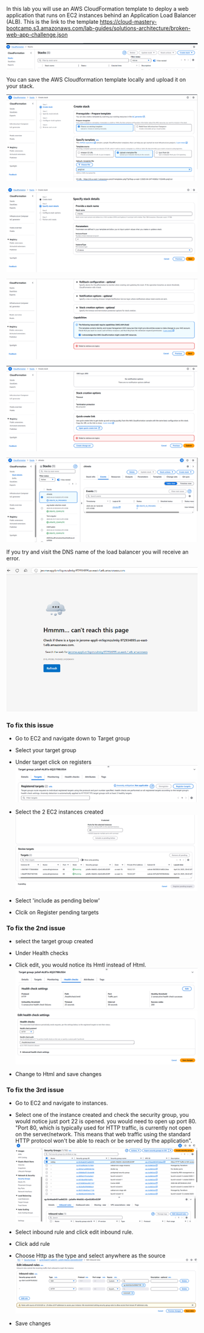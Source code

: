 In this lab you will use an AWS CloudFormation template to deploy a web application that runs on EC2 instances behind an Application Load Balancer (ALB).
This is the link to the template 
https://cloud-mastery-bootcamp.s3.amazonaws.com/lab-guides/solutions-architecture/broken-web-app-challenge.json

![alt text](Capture0.PNG)

You can save the AWS Cloudformation template locally and upload it on your stack.

![alt text](Capture1.PNG)

![alt text](Capture2.PNG)

![alt text](Capture3.PNG)

![alt text](Capture4.PNG)

![alt text](Capture5.PNG)

If you try and visit the DNS name of the load balancer you will receive an error.

![alt text](Capture.PNG)

### To fix this issue

* Go to EC2 and navigate down to Target group
* Select your target group 
* Under target click on registers
![alt text](Capture6.PNG)

* Select the 2 EC2 instances created
![alt text](Capture7.PNG)

* Select 'include as pending below'
* Clcik on Register pending targets 

### To fix the 2nd issue
* select the target group created 
* Under Health checks
* Click edit, you would notice its Hmtl instead of Html. 
![alt text](Capture8.PNG)
![alt text](Capture9.PNG)

* Change to Html and save changes 

### To fix the 3rd issue
* Go to EC2 and navigate to instances.
* Select one of the instance created and check the security group, you would notice just port 22 is opened. you would need to open up port 80.
"Port 80, which is typically used for HTTP traffic, is currently not open on the server/network. This means that web traffic using the standard HTTP protocol won't be able to reach or be served by the application".
![alt text](Capture10.PNG)

* Select inbound rule and click edit inbound rule.
* Click add rule 
* Choose Http as the type and select anywhere as the source
![alt text](Capture11.PNG)
* Save changes 

